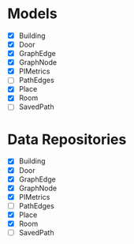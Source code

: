 # Models
- [X] Building  
- [X] Door
- [X] GraphEdge
- [X] GraphNode
- [X] PIMetrics
- [ ] PathEdges
- [X] Place
- [X] Room
- [ ] SavedPath

# Data Repositories
- [X] Building  
- [X] Door
- [X] GraphEdge
- [X] GraphNode
- [X] PIMetrics
- [ ] PathEdges
- [X] Place
- [X] Room
- [ ] SavedPath
